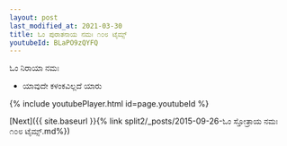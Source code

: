 ```yaml
---
layout: post
last_modified_at: 2021-03-30
title: ಓಂ ಪುರಾತನಾಯ ನಮಃ ೧೦೮ ಟೈಮ್ಸ್
youtubeId: BLaPO9zQYFQ
---
```

 
 
 ಓಂ ನಿರಾಯಾ ನಮಃ  
 
 -  ಯಾವುದೇ ಕಳಂಕವಿಲ್ಲದೆ ಯಾರು 
 
  
 
  
 
 
 
 
 
 


{% include youtubePlayer.html id=page.youtubeId %}
 
[Next]({{ site.baseurl }}{% link  split2/_posts/2015-09-26-ಓಂ ಸ್ತೋತ್ರಾಯ ನಮಃ ೧೦೮ ಟೈಮ್ಸ್.md%})
 
